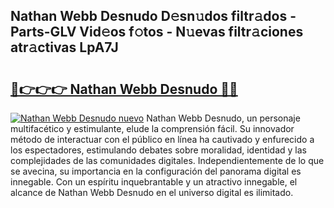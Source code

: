 ## Nathan Webb Desnudo D𝚎sn𝚞dos filtr𝚊dos - Parts-GLV Vid𝚎os f𝚘tos - N𝚞evas filtr𝚊ciones atr𝚊ctivas LpA7J

# <h2><a href="http://mb92ar.tromn.icu/?c=Nathan+Webb+Desnudo">🔗👉👉👉 Nathan Webb Desnudo 🔗🔗</a></h2>

[![Nathan Webb Desnudo nuevo](https://i.imgur.com/pEAQMta.gif)](http://mb92ar.tromn.icu/?c=Nathan+Webb+Desnudo)
Nathan Webb Desnudo, un personaje multifacético y estimulante, elude la comprensión fácil. Su innovador método de interactuar con el público en línea ha cautivado y enfurecido a los espectadores, estimulando debates sobre moralidad, identidad y las complejidades de las comunidades digitales. Independientemente de lo que se avecina, su importancia en la configuración del panorama digital es innegable. Con un espíritu inquebrantable y un atractivo innegable, el alcance de Nathan Webb Desnudo en el universo digital es ilimitado.
